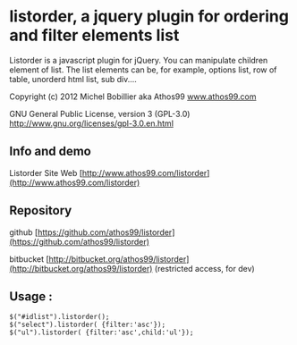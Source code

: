 # listorder, a jquery plugin for ordering and filter elements list


Listorder is a javascript plugin for jQuery. You can manipulate children element of list.
The list elements can be, for example, options list, row of table, unorderd html list, sub div....


  Copyright (c) 2012 Michel Bobillier aka Athos99 www.athos99.com

 GNU General Public License, version 3 (GPL-3.0) http://www.gnu.org/licenses/gpl-3.0.en.html

## Info and demo
  Listorder Site Web  [http://www.athos99.com/listorder](http://www.athos99.com/listorder)


## Repository

  github [https://github.com/athos99/listorder](https://github.com/athos99/listorder)

  bitbucket [http://bitbucket.org/athos99/listorder](http://bitbucket.org/athos99/listorder) (restricted access, for dev)


## Usage :

    $("#idlist").listorder();
    $("select").listorder( {filter:'asc'});
    $("ul").listorder( {filter:'asc',child:'ul'});
